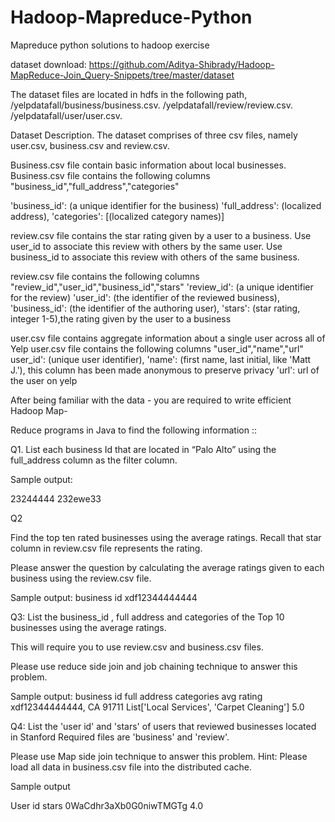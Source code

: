 # Hadoop-Mapreduce-Python
Mapreduce python solutions to hadoop exercise

dataset download:
https://github.com/Aditya-Shibrady/Hadoop-MapReduce-Join_Query-Snippets/tree/master/dataset

The dataset files are located in hdfs in the following path,
/yelpdatafall/business/business.csv.
/yelpdatafall/review/review.csv.
/yelpdatafall/user/user.csv.


Dataset Description.
The dataset comprises of three csv files, namely user.csv, business.csv and review.csv.

Business.csv file contain basic information about local businesses.
Business.csv file contains the following columns "business_id","full_address","categories"

'business_id': (a unique identifier for the business)
'full_address': (localized address),
'categories': [(localized category names)]

review.csv file contains the star rating given by a user to a business. Use user_id to associate this review with others by the same user. Use business_id to associate this review with others of the same business.

review.csv file contains the following columns "review_id","user_id","business_id","stars"
 'review_id': (a unique identifier for the review)
 'user_id': (the identifier of the reviewed business),
 'business_id': (the identifier of the authoring user),
 'stars': (star rating, integer 1-5),the rating given by the user to a business

user.csv file contains aggregate information about a single user across all of Yelp
user.csv file contains the following columns "user_id","name","url"
user_id': (unique user identifier),
'name': (first name, last initial, like 'Matt J.'), this column has been made anonymous to preserve privacy
'url': url of the user on yelp


After being familiar with the data - you are required to write efficient Hadoop Map-

Reduce programs in Java to find the following information ::


Q1.
 List each business Id that are located in “Palo Alto” using the full_address column as the filter column.

Sample output:

23244444
232ewe33

Q2

Find the top ten rated businesses using the average ratings.
Recall that star column in review.csv file represents the rating.

Please answer the question by calculating the average ratings given to each business using the review.csv file.

Sample output:
business id
xdf12344444444


Q3:
List the  business_id , full address and categories of the Top 10 businesses using the average ratings.

This will require you to use  review.csv and business.csv files.

Please use reduce side join and job chaining technique to answer this problem.


Sample output:
business id               full address           categories                                    avg rating
xdf12344444444,      CA 91711       List['Local Services', 'Carpet Cleaning']	5.0






Q4:
List the 'user id' and 'stars' of users that reviewed businesses located in Stanford
Required files are 'business'  and 'review'.

Please use Map side join technique to answer this problem.
Hint: Please load all data in business.csv file into the distributed cache.

Sample output


User id
stars
0WaCdhr3aXb0G0niwTMGTg
4.0
